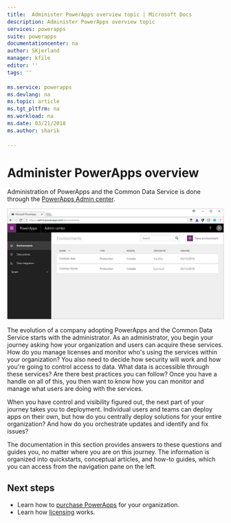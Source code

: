 ```yaml
---
title:  Administer PowerApps overview topic | Microsoft Docs
description: Administer PowerApps overview topic
services: powerapps
suite: powerapps
documentationcenter: na
author: SKjerland
manager: kfile
editor: ''
tags: ''

ms.service: powerapps
ms.devlang: na
ms.topic: article
ms.tgt_pltfrm: na
ms.workload: na
ms.date: 03/21/2018
ms.author: sharik

---
```


# Administer PowerApps overview
Administration of PowerApps and the Common Data Service is done through the [PowerApps Admin center]([https://admin.powerapps.com).

![](./media/index/admin-center.png)

The evolution of a company adopting PowerApps and the Common Data Service starts with the administrator. As an administrator, you begin your journey asking how your organization and users can acquire these services. How do you manage licenses and monitor who's using the services within your organization? You also need to decide how security will work and how you're going to control access to data. What data is accessible through these services? Are there best practices you can follow? Once you have a handle on all of this, you then want to know how you can monitor and manage what users are doing with the services.

When you have control and visibility figured out, the next part of your journey takes you to deployment. Individual users and teams can deploy apps on their own, but how do you centrally deploy solutions for your entire organization? And how do you orchestrate updates and identify and fix issues?

The documentation in this section provides answers to these questions and guides you, no matter where you are on this journey. The information is organized into quickstarts, conceptual articles, and how-to guides, which you can access from the navigation pane on the left.

## Next steps
* Learn how to [purchase PowerApps](signup-for-powerapps-admin.md) for your organization.
* Learn how [licensing](pricing-billing-skus.md) works.
